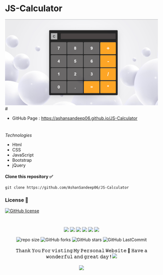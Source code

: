 # JS-Calculator

<img src="assets/img/ss-01.png">
# 

* GitHub Page : <a href="https://ashansandeep06.github.io/JS-Calculator/" target="_blank">https://ashansandeep06.github.io/JS-Calculator</a>

# 

*Technologies*
* Html
* CSS
* JavaScript
* Bootstrap
* jQuery


#### Clone this repository ✅
```md
git clone https://github.com/AshanSandeep06/JS-Calculator
```
###

### License 📝
[![GitHub license](https://img.shields.io/github/license/AshanSandeep06/My-Portfolio?&labelColor=black&color=3867d6&style=for-the-badge)](https://github.com/AshanSandeep06/My-Portfolio/blob/master/License.md)

<br>

</b>
</p>
<div align="center">

[<img height="29" src = "https://img.shields.io/badge/linkedin-000000.svg?&style=for-the-badge&logo=linkedin&logoColor=white" />][LinkedIn]
[<img height="29" src = "https://img.shields.io/badge/Facebook-000000.svg?&style=for-the-badge&logo=facebook&logoColor=white">][Facebook]
[<img height="29" src = "https://img.shields.io/badge/Whatsapp-000000.svg?&style=for-the-badge&logo=WhatsApp&logoColor=white">][WhatsApp]
[<img height="29" src = "https://img.shields.io/badge/twitter-000000.svg?&style=for-the-badge&logo=twitter&logoColor=white">][Twitter]
[<img height="29" src = "https://img.shields.io/badge/instragram-000000.svg?&style=for-the-badge&logo=instagram&logoColor=white">][Instragram]
[<img height="29" src = "https://img.shields.io/badge/reddit-000000.svg?&style=for-the-badge&logo=reddit&logoColor=white">][Reddit]

</div>

[linkedin]: https://www.linkedin.com/in/ashan-sandeep-248912212/

[Facebook]: https://www.facebook.com/azhan.sandeep/

[WhatsApp]: https://wa.me/0765631708

[Twitter]: https://twitter.com/Ashan__Sandeep

[Instragram]: https://www.instagram.com/____ashan______/

[Reddit]:https://www.reddit.com/user/Nightmare_436


<p align="center">


</p>

<div align="center">

![repo size](https://img.shields.io/github/repo-size/AshanSandeep06/JS-Calculator?label=Repo%20Size&style=for-the-badge&labelColor=black&color=20bf6b)
![GitHub forks](https://img.shields.io/github/forks/AshanSandeep06/JS-Calculator?&labelColor=black&color=0fb9b1&style=for-the-badge)
![GitHub stars](https://img.shields.io/github/stars/AshanSandeep06/JS-Calculator?&labelColor=black&color=f7b731&style=for-the-badge)
![GitHub LastCommit](https://img.shields.io/github/last-commit/AshanSandeep06/JS-Calculator?logo=github&labelColor=black&color=d1d8e0&style=for-the-badge)

</div>

<p align="center">
<b>


<h4 align="center">
𝚃𝚑𝚊𝚗𝚔 𝚈𝚘𝚞 𝙵𝚘𝚛 𝚟𝚒𝚜𝚝𝚒𝚗𝚐 𝙼𝚢 𝙿𝚎𝚛𝚜𝚘𝚗𝚊𝚕 𝚆𝚎𝚋𝚜𝚒𝚝𝚎 🤝
𝙷𝚊𝚟𝚎 𝚊 𝚠𝚘𝚗𝚍𝚎𝚛𝚏𝚞𝚕 𝚊𝚗𝚍 𝚐𝚛𝚎𝚊𝚝 𝚍𝚊𝚢 ! 

<img src="https://github.com/Mindula-Dilthushan/Mindula-Dilthushan/blob/master/assets/hi.gif" width="30px">

</h4>

<p align="center">
  <img src="https://capsule-render.vercel.app/api?type=waving&color=gradient&height=80&section=footer"/>
</p>